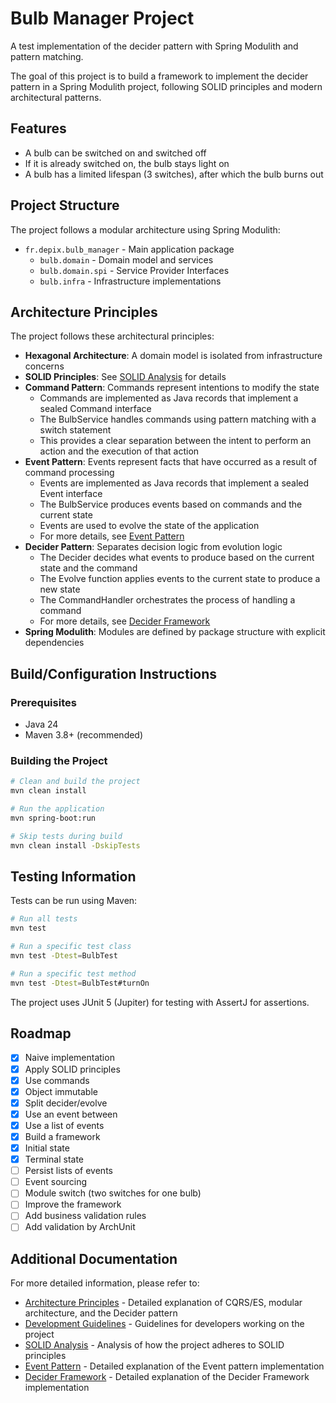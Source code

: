 # Bulb Manager Project

A test implementation of the decider pattern with Spring Modulith and pattern matching.

The goal of this project is to build a framework to implement the decider pattern in a Spring Modulith project, following SOLID principles and modern architectural patterns.

## Features

- A bulb can be switched on and switched off
- If it is already switched on, the bulb stays light on
- A bulb has a limited lifespan (3 switches), after which the bulb burns out

## Project Structure

The project follows a modular architecture using Spring Modulith:

- `fr.depix.bulb_manager` - Main application package
    - `bulb.domain` - Domain model and services
    - `bulb.domain.spi` - Service Provider Interfaces
    - `bulb.infra` - Infrastructure implementations

## Architecture Principles

The project follows these architectural principles:

- **Hexagonal Architecture**: A domain model is isolated from infrastructure concerns
- **SOLID Principles**: See [SOLID Analysis](docs/SOLID_analysis.md) for details
- **Command Pattern**: Commands represent intentions to modify the state
    - Commands are implemented as Java records that implement a sealed Command interface
    - The BulbService handles commands using pattern matching with a switch statement
    - This provides a clear separation between the intent to perform an action and the execution of that action
- **Event Pattern**: Events represent facts that have occurred as a result of command processing
    - Events are implemented as Java records that implement a sealed Event interface
    - The BulbService produces events based on commands and the current state
    - Events are used to evolve the state of the application
    - For more details, see [Event Pattern](docs/event_pattern.md)
- **Decider Pattern**: Separates decision logic from evolution logic
    - The Decider decides what events to produce based on the current state and the command
    - The Evolve function applies events to the current state to produce a new state
    - The CommandHandler orchestrates the process of handling a command
    - For more details, see [Decider Framework](docs/decider_framework.md)
- **Spring Modulith**: Modules are defined by package structure with explicit dependencies

## Build/Configuration Instructions

### Prerequisites

- Java 24
- Maven 3.8+ (recommended)

### Building the Project

```bash
# Clean and build the project
mvn clean install

# Run the application
mvn spring-boot:run

# Skip tests during build
mvn clean install -DskipTests
```

## Testing Information

Tests can be run using Maven:

```bash
# Run all tests
mvn test

# Run a specific test class
mvn test -Dtest=BulbTest

# Run a specific test method
mvn test -Dtest=BulbTest#turnOn
```

The project uses JUnit 5 (Jupiter) for testing with AssertJ for assertions.

## Roadmap

- [X] Naive implementation
- [X] Apply SOLID principles
- [X] Use commands
- [X] Object immutable
- [X] Split decider/evolve
- [X] Use an event between
- [X] Use a list of events
- [X] Build a framework
- [X] Initial state
- [X] Terminal state
- [ ] Persist lists of events
- [ ] Event sourcing
- [ ] Module switch (two switches for one bulb)
- [ ] Improve the framework
- [ ] Add business validation rules
- [ ] Add validation by ArchUnit

## Additional Documentation

For more detailed information, please refer to:

- [Architecture Principles](docs/architecture_principles.md) - Detailed explanation of CQRS/ES, modular architecture, and the Decider pattern
- [Development Guidelines](docs/guidelines.md) - Guidelines for developers working on the project
- [SOLID Analysis](docs/SOLID_analysis.md) - Analysis of how the project adheres to SOLID principles
- [Event Pattern](docs/event_pattern.md) - Detailed explanation of the Event pattern implementation
- [Decider Framework](docs/decider_framework.md) - Detailed explanation of the Decider Framework implementation
